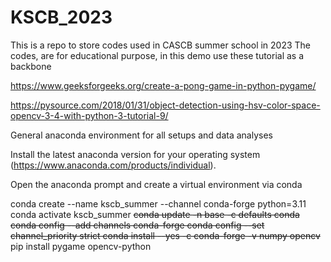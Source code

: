 # KSCB_2023
This is a repo to store codes used in CASCB summer school in 2023
The codes, are for educational purpose, in this demo use these tutorial as a backbone

https://www.geeksforgeeks.org/create-a-pong-game-in-python-pygame/

https://pysource.com/2018/01/31/object-detection-using-hsv-color-space-opencv-3-4-with-python-3-tutorial-9/ 

General anaconda environment for all setups and data analyses

Install the latest anaconda version for your operating system (https://www.anaconda.com/products/individual).

Open the anaconda prompt and create a virtual environment via conda

conda create --name kscb_summer --channel conda-forge python=3.11
conda activate kscb_summer
~~conda update -n base -c defaults conda
conda config --add channels conda-forge
conda config --set channel_priority strict
conda install --yes -c conda-forge -v numpy opencv~~
pip install pygame opencv-python
